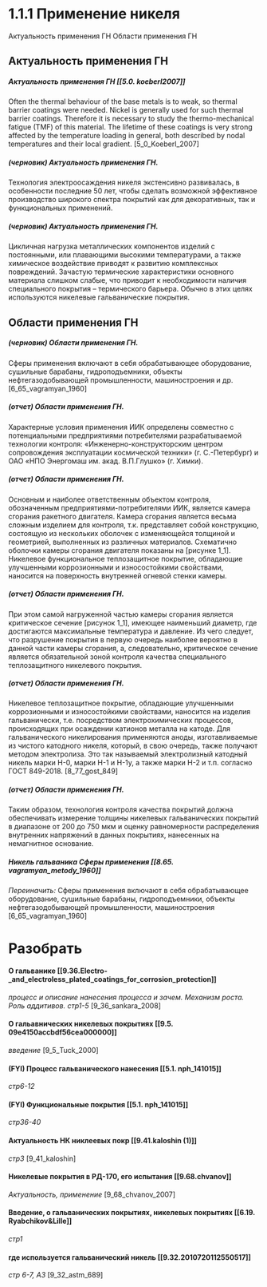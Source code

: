 # 1.1.1 Применение никеля
Актуальность применения ГН
Области применения ГН


## Актуальность применения ГН
##### Актуальность применения ГН [[5.0. koeberl2007]]
Often the thermal behaviour of the base metals is to weak, so thermal barrier coatings were needed. Nickel is generally used for such thermal barrier coatings. Therefore it is necessary to study the thermo-mechanical fatigue (TMF) of this material. The lifetime of these coatings is very strong affected by the temperature loading in general, both described by nodal
temperatures and their local gradient. [5_0_Koeberl_2007]
##### (черновик) Актуальность применения ГН. 
Технология электроосаждения никеля экстенсивно развивалась, в особенности последние 50 лет, чтобы сделать возможной эффективное производство широкого спектра покрытий как для декоративных, так и функциональных применений.
##### (черновик) Актуальность применения ГН.  
Цикличная нагрузка металлических компонентов изделий с постоянными, или плавающими высокими температурами, а также химическое воздействие приводят к развитию комплексных повреждений. Зачастую термические характеристики основного материала слишком слабые, что приводит к необходимости наличия специального покрытия – термического барьера. Обычно в этих целях используются никелевые гальванические покрытия.



## Области применения ГН
##### (черновик) Области применения ГН.
Сферы применения включают в себя обрабатывающее оборудование, сушильные барабаны, гидроподъемники, объекты нефтегазодобывающей промышленности, машиностроения и др. [6_65_vagramyan_1960]
##### (отчет) Области применения ГН.
Характерные условия применения ИИК определены совместно с потенциальными предприятиями потребителями разрабатываемой технологии контроля: «Инженерно-конструкторским центром сопровождения эксплуатации космической техники» (г. С.-Петербург) и ОАО «НПО Энергомаш им. акад. В.П.Глушко» (г. Химки).
##### (отчет) Области применения ГН.
Основным и наиболее ответственным объектом контроля, обозначенным предприятиями-потребителями ИИК, является камера сгорания ракетного двигателя. Камера сгорания является весьма сложным изделием для контроля, т.к. представляет собой конструкцию, состоящую из нескольких оболочек с изменяющейся толщиной и геометрией, выполненных из различных материалов. Схематично оболочки камеры сгорания двигателя показаны на [рисунке 1_1]. Никелевое функциональное теплозащитное покрытие, обладающие улучшенными коррозионными и износостойкими свойствами, наносится на поверхность внутренней огневой стенки камеры.
##### (отчет) Области применения ГН. 
При этом самой нагруженной частью камеры сгорания является критическое сечение [рисунок 1_1], имеющее наименьший диаметр, где достигаются максимальные температура и давление. Из чего следует, что разрушение покрытия в первую очередь наиболее вероятно в данной части камеры сгорания, а, следовательно, критическое сечение является обязательной зоной контроля качества специального теплозащитного никелевого покрытия.
##### (отчет) Области применения ГН. 
Никелевое теплозащитное покрытие, обладающие улучшенными коррозионными и износостойкими свойствами, наносится на изделия гальванически, т.е. посредством электрохимических процессов, происходящих при осаждении катионов металла на катоде. Для гальванического никелирования применяются аноды, изготавливаемые из чистого катодного никеля, который, в свою очередь, также получают методом электролиза. Это так называемый электролизный катодный никель марки Н-0, марки Н-1 и Н-1у, а также марки Н-2 и т.п. согласно ГОСТ 849-2018. [8_77_gost_849]

##### (отчет) Области применения ГН. 
Таким образом, технология контроля качества покрытий должна обеспечивать измерение толщины никелевых гальванических покрытий в диапазоне от 200 до 750 мкм и оценку равномерности распределения внутренних напряжений в данных покрытиях, нанесенных на немагнитное основание.


##### Никель гальваника Сферы применения [[8.65. vagramyan_metody_1960]]
_Переиначить:_
Сферы применения включают в себя обрабатывающее оборудование, сушильные барабаны, гидроподъемники, объекты нефтегазодобывающей промышленности, машиностроения [6_65_vagramyan_1960]






# Разобрать

#### О гальванике [[9.36.Electro-_and_electroless_plated_coatings_for_corrosion_protection]]
_процесс и описание нанесения процесса и зачем. Механизм роста. 
Роль аддитивов._
_стр1-5_ [9_36_sankara_2008]

#### О гальавнических никелевых покрытиях  [[9.5. 09e4150accbdf56cea000000]]
_введение_ [9_5_Tuck_2000]

#### (FYI) Процесс гальванического нанесения [[5.1. nph_141015]]
_стр6-12_

#### (FYI) Функциональные покрытия [[5.1. nph_141015]]
_стр36-40_

#### Актуальность НК никлеевых покр [[9.41.kaloshin (1)]]
_стр3_ [9_41_kaloshin]

#### Никелевые покрытия в РД-170, его испытания  [[9.68.chvanov]]
_Актуальность, применение_ [9_68_chvanov_2007]

#### Введение, о гальванических покрытиях, никелевых покрытиях [[6.19. Ryabchikov&Lille]]
_стр1_

#### где используется гальванический никель [[9.32.2010720112550517]]
_стр 6-7, А3_ [9_32_astm_689]














